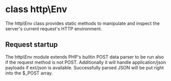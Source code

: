 # class http\Env

The http\Env class provides static methods to manipulate and inspect the server's current request's HTTP environment.

## Request startup

The http\Env module extends PHP's builtin POST data parser to be run also if
the request method is not POST. Additionally it will handle 
application/json payloads if ext/json is available. Successfully 
parsed JSON will be put right into the $_POST array.

